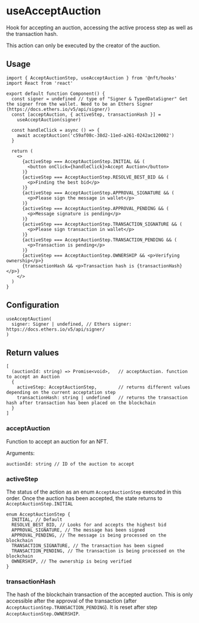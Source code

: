 # useAcceptAuction

Hook for accepting an auction, accessing the active process step as well as the transaction hash.

This action can only be executed by the creator of the auction.

## Usage

```tsx
import { AcceptAuctionStep, useAcceptAuction } from '@nft/hooks'
import React from 'react'

export default function Component() {
  const signer = undefined // type of "Signer & TypedDataSigner" Get the signer from the wallet. Need to be an Ethers Signer (https://docs.ethers.io/v5/api/signer/)
  const [acceptAuction, { activeStep, transactionHash }] =
    useAcceptAuction(signer)

  const handleClick = async () => {
    await acceptAuction('c59af08c-38d2-11ed-a261-0242ac120002')
  }

  return (
    <>
      {activeStep === AcceptAuctionStep.INITIAL && (
        <button onClick={handleClick}>Accept Auction</button>
      )}
      {activeStep === AcceptAuctionStep.RESOLVE_BEST_BID && (
        <p>Finding the best bid</p>
      )}
      {activeStep === AcceptAuctionStep.APPROVAL_SIGNATURE && (
        <p>Please sign the message in wallet</p>
      )}
      {activeStep === AcceptAuctionStep.APPROVAL_PENDING && (
        <p>Message signature is pending</p>
      )}
      {activeStep === AcceptAuctionStep.TRANSACTION_SIGNATURE && (
        <p>Please sign transaction in wallet</p>
      )}
      {activeStep === AcceptAuctionStep.TRANSACTION_PENDING && (
        <p>Transaction is pending</p>
      )}
      {activeStep === AcceptAuctionStep.OWNERSHIP && <p>Verifying ownership</p>}
      {transactionHash && <p>Transaction hash is {transactionHash}</p>}
    </>
  )
}
```

## Configuration

```tsx
useAcceptAuction(
  signer: Signer | undefined, // Ethers signer: https://docs.ethers.io/v5/api/signer/
)
```

## Return values

```tsx
[
  (auctionId: string) => Promise<void>,   // acceptAuction. function to accept an Auction
  {
    activeStep: AcceptAuctionStep,        // returns different values depending on the current acceptation step
    transactionHash: string | undefined   // returns the transaction hash after transaction has been placed on the blockchain
  }
]
```

### acceptAuction

Function to accept an auction for an NFT.

Arguments:

```tsx
auctionId: string // ID of the auction to accept
```

### activeStep

The status of the action as an enum `AcceptAuctionStep` executed in this order. Once the auction has been accepted, the state returns to `AcceptAuctionStep.INITIAL`

```tsx
enum AcceptAuctionStep {
  INITIAL, // Default
  RESOLVE_BEST_BID, // Looks for and accepts the highest bid
  APPROVAL_SIGNATURE, // The message has been signed
  APPROVAL_PENDING, // The message is being processed on the blockchain
  TRANSACTION_SIGNATURE, // The transaction has been signed
  TRANSACTION_PENDING, // The transaction is being processed on the blockchain
  OWNERSHIP, // The ownership is being verified
}
```

### transactionHash

The hash of the blockchain transaction of the accepted auction. This is only accessible after the approval of the transaction (after `AcceptAuctionStep.TRANSACTION_PENDING`). It is reset after step `AcceptAuctionStep.OWNERSHIP`.
